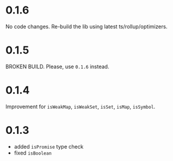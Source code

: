 # 0.1.6

No code changes. Re-build the lib using latest ts/rollup/optimizers.

# 0.1.5

BROKEN BUILD. Please, use `0.1.6` instead.

# 0.1.4

Improvement for `isWeakMap`, `isWeakSet`, `isSet`, `isMap`, `isSymbol`.

# 0.1.3

* added `isPromise` type check
* fixed `isBoolean`